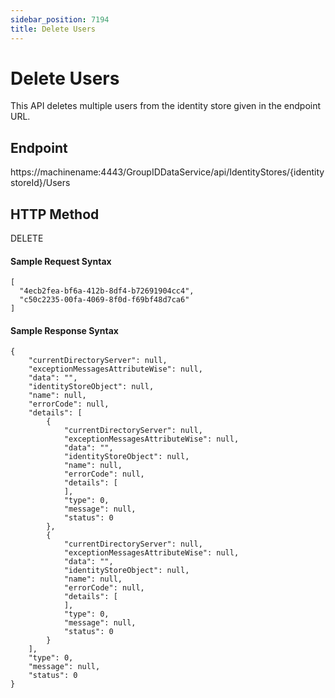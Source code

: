 ```yaml
---
sidebar_position: 7194
title: Delete Users
---
```


# Delete Users

This API deletes multiple users from the identity store given in the endpoint URL.

## Endpoint

https://machinename:4443/GroupIDDataService/api/IdentityStores/{identitystoreId}/Users

## HTTP Method

DELETE

#### Sample Request Syntax

```
[  
  "4ecb2fea-bf6a-412b-8df4-b72691904cc4",  
  "c50c2235-00fa-4069-8f0d-f69bf48d7ca6"  
]
```
#### Sample Response Syntax

```
{  
    "currentDirectoryServer": null,  
    "exceptionMessagesAttributeWise": null,  
    "data": "",  
    "identityStoreObject": null,  
    "name": null,  
    "errorCode": null,  
    "details": [  
        {  
            "currentDirectoryServer": null,  
            "exceptionMessagesAttributeWise": null,  
            "data": "",  
            "identityStoreObject": null,  
            "name": null,  
            "errorCode": null,  
            "details": [  
            ],  
            "type": 0,  
            "message": null,  
            "status": 0  
        },  
        {  
            "currentDirectoryServer": null,  
            "exceptionMessagesAttributeWise": null,  
            "data": "",  
            "identityStoreObject": null,  
            "name": null,  
            "errorCode": null,  
            "details": [  
            ],  
            "type": 0,  
            "message": null,  
            "status": 0  
        }  
    ],  
    "type": 0,  
    "message": null,  
    "status": 0  
}
```